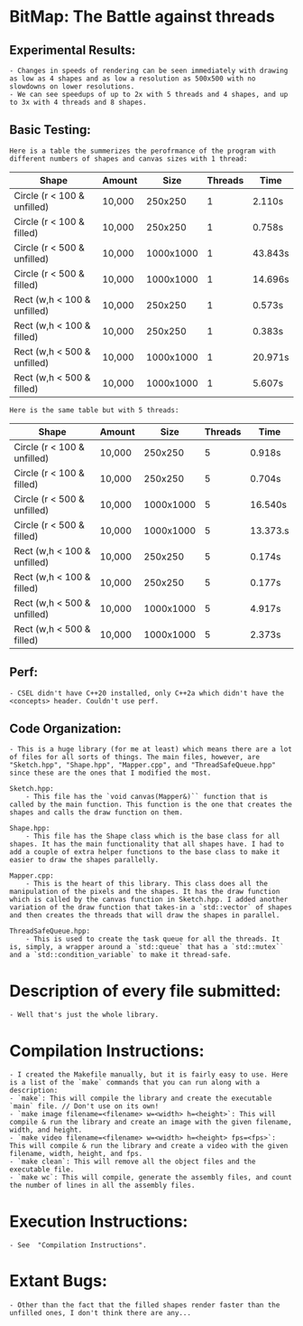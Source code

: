 # BitMap: The Battle against threads

## Experimental Results:
    - Changes in speeds of rendering can be seen immediately with drawing as low as 4 shapes and as low a resolution as 500x500 with no slowdowns on lower resolutions.
    - We can see speedups of up to 2x with 5 threads and 4 shapes, and up to 3x with 4 threads and 8 shapes.

## Basic Testing:
    Here is a table the summerizes the perofrmance of the program with different numbers of shapes and canvas sizes with 1 thread:
| Shape                       | Amount | Size      | Threads | Time    |
|-----------------------------|--------|-----------|---------|---------|
| Circle (r < 100 & unfilled) | 10,000 | 250x250   | 1       | 2.110s  |
| Circle (r < 100 & filled)   | 10,000 | 250x250   | 1       | 0.758s  |
| Circle (r < 500 & unfilled) | 10,000 | 1000x1000 | 1       | 43.843s |
| Circle (r < 500 & filled)   | 10,000 | 1000x1000 | 1       | 14.696s |
| Rect (w,h < 100 & unfilled) | 10,000 | 250x250   | 1       | 0.573s  |
| Rect (w,h < 100 & filled)   | 10,000 | 250x250   | 1       | 0.383s  |
| Rect (w,h < 500 & unfilled) | 10,000 | 1000x1000 | 1       | 20.971s |
| Rect (w,h < 500 & filled)   | 10,000 | 1000x1000 | 1       | 5.607s  |

    Here is the same table but with 5 threads:
| Shape                       | Amount | Size      | Threads | Time    |
|-----------------------------|--------|-----------|---------|---------|
| Circle (r < 100 & unfilled) | 10,000 | 250x250   | 5       | 0.918s  |
| Circle (r < 100 & filled)   | 10,000 | 250x250   | 5       | 0.704s  |
| Circle (r < 500 & unfilled) | 10,000 | 1000x1000 | 5       | 16.540s |
| Circle (r < 500 & filled)   | 10,000 | 1000x1000 | 5       | 13.373.s |
| Rect (w,h < 100 & unfilled) | 10,000 | 250x250   | 5       | 0.174s  |
| Rect (w,h < 100 & filled)   | 10,000 | 250x250   | 5       | 0.177s  |
| Rect (w,h < 500 & unfilled) | 10,000 | 1000x1000 | 5       | 4.917s  |
| Rect (w,h < 500 & filled)   | 10,000 | 1000x1000 | 5       | 2.373s  |



## Perf:
    - CSEL didn't have C++20 installed, only C++2a which didn't have the <concepts> header. Couldn't use perf.

## Code Organization:
    - This is a huge library (for me at least) which means there are a lot of files for all sorts of things. The main files, however, are "Sketch.hpp", "Shape.hpp", "Mapper.cpp", and "ThreadSafeQueue.hpp" since these are the ones that I modified the most.

    Sketch.hpp:
        - This file has the `void canvas(Mapper&)`` function that is called by the main function. This function is the one that creates the shapes and calls the draw function on them.
    
    Shape.hpp:
        - This file has the Shape class which is the base class for all shapes. It has the main functionality that all shapes have. I had to add a couple of extra helper functions to the base class to make it easier to draw the shapes parallelly.
    
    Mapper.cpp:
        - This is the heart of this library. This class does all the manipulation of the pixels and the shapes. It has the draw function which is called by the canvas function in Sketch.hpp. I added another variation of the draw function that takes-in a `std::vector` of shapes and then creates the threads that will draw the shapes in parallel.
    
    ThreadSafeQueue.hpp:
        - This is used to create the task queue for all the threads. It is, simply, a wrapper around a `std::queue` that has a `std::mutex`` and a `std::condition_variable` to make it thread-safe.


# Description of every file submitted:
    - Well that's just the whole library.

# Compilation Instructions:
    - I created the Makefile manually, but it is fairly easy to use. Here is a list of the `make` commands that you can run along with a description:
    - `make`: This will compile the library and create the executable `main` file. // Don't use on its own!
    - `make image filename=<filename> w=<width> h=<height>`: This will compile & run the library and create an image with the given filename, width, and height.
    - `make video filename=<filename> w=<width> h=<height> fps=<fps>`: This will compile & run the library and create a video with the given filename, width, height, and fps.
    - `make clean`: This will remove all the object files and the executable file.
    - `make wc`: This will compile, generate the assembly files, and count the number of lines in all the assembly files.


# Execution Instructions:
    - See  "Compilation Instructions".

# Extant Bugs:
    - Other than the fact that the filled shapes render faster than the unfilled ones, I don't think there are any...
